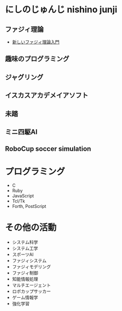 # にしのじゅんじ nishino junji

## ファジィ理論
- [新しいファジィ理論入門](https://github.com/nishinojunji/fuzzyintroduction)
## 趣味のプログラミング
## ジャグリング
## イスカスアカデメイアソフト
## 未踏
## ミニ四駆AI
## RoboCup soccer simulation
 
# プログラミング
- C
- Ruby
- JavaScript
- Tcl/Tk
- Forth, PostScript

# その他の活動
- システム科学
- システム工学
- スポーツAI
- ファジィシステム
- ファジィモデリング
- ファジィ制御
- 知能情報処理
- マルチエージェント
- ロボカップサッカー
- ゲーム情報学
- 強化学習

<!---
nishinojunji/nishinojunji is a ✨ special ✨ repository because its `README.md` (this file) appears on your GitHub profile.
You can click the Preview link to take a look at your changes.
--->
